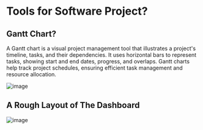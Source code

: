 # Tools for Software Project?

## Gantt Chart?

A Gantt chart is a visual project management tool that illustrates a project's timeline, tasks, and their dependencies. It uses horizontal bars to represent tasks, showing start and end dates, progress, and overlaps. Gantt charts help track project schedules, ensuring efficient task management and resource allocation.

![image](https://github.com/user-attachments/assets/f904492e-b1ea-4b29-8a26-e23e232cfdd9)

## A Rough Layout of The Dashboard

![image](https://github.com/user-attachments/assets/3f039f1b-e7c2-4fd3-bbd2-acbc6942afec)
